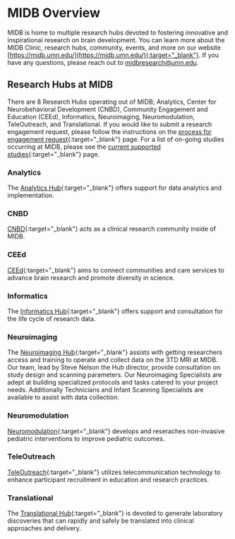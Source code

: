 # MIDB Overview
MIDB is home to multiple research hubs devoted to fostering innovative and inspirational research on brain development. You can learn more about the MIDB Clinic, research hubs, community, events, and more on our website [https://midb.umn.edu/](https://midb.umn.edu/){:target="_blank"}. If you have any questions, please reach out to midbresearch@umn.edu.

## Research Hubs at MIDB
There are 8 Research Hubs operating out of MIDB; Analytics, Center for Neurobehavioral Development (CNBD), Community Engagement and Education (CEEd), Informatics, Neuroimaging, Neuromodulation, TeleOutreach, and Translational. If you would like to submit a research engagement request, please follow the instructions on the [process for engagement request](https://midb.umn.edu/research-services/engage-midb-service-hubs/process-engagement-request){:target="_blank"} page. For a list of on-going studies occurring at MIDB, please see the [current supported studies](https://midb.umn.edu/current-studies-supported-midb){:target="_blank"} page.

### Analytics
The [Analytics Hub](https://midb.umn.edu/research/analytics){:target="_blank"} offers support for data analytics and implementation. 

### CNBD
[CNBD](https://midb.umn.edu/research/center-for-neurobehavioral-development){:target="_blank"} acts as a clinical research community inside of MIDB. 

### CEEd
[CEEd](https://midb.umn.edu/research/community-engagement-education){:target="_blank"} aims to connect communities and care services to advance brain research and promote diversity in science.

### Informatics
The [Informatics Hub](https://midb.umn.edu/research/informatics){:target="_blank"} offers support and consultation for the life cycle of research data.

### Neuroimaging
The [Neuroimaging Hub](https://midb.umn.edu/research/neuroimaging){:target="_blank"} assists with getting researchers access and training to operate and collect data on the 3TD MRI at MIDB. Our team, lead by Steve Nelson the Hub director, provide consultation on study design and scanning parameters. Our Neuroimaging Specialists are adept at building specialized protocols and tasks catered to your project needs. Additionally Technicians and Infant Scanning Specialists are available to assist with data collection.

### Neuromodulation
[Neuromodulation](https://midb.umn.edu/research/neuromodulation){:target="_blank"} develops and reseraches non-invasive pediatric interventions to improve pediatric outcomes.

### TeleOutreach
[TeleOutreach](https://midb.umn.edu/research/teleoutreach){:target="_blank"} utilizes telecommunication technology to enhance participant recruitment in education and research practices.

### Translational
The [Translational Hub](https://midb.umn.edu/research/translational){:target="_blank"} is devoted to generate laboratory discoveries that can rapidly and safely be translated into clinical approaches and delivery.